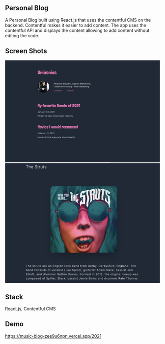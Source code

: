 ## Personal Blog

A Personal Blog built using React.js that uses the contentful CMS on the backend. Contentful makes it easier to add content. The app uses the contentful API and displays the content allowing to add content without editing the code.

## Screen Shots
![Alt text](blog.png?raw=true "blog")
![Alt text](blog-band.png?raw=true "blog-band")


## Stack
React.js, Contentful CMS

## Demo
https://music-blog-zee9u6npn.vercel.app/2021


